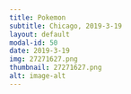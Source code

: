 ```yaml
---
title: Pokemon
subtitle: Chicago, 2019-3-19
layout: default
modal-id: 50
date: 2019-3-19
img: 27271627.png
thumbnail: 27271627.png
alt: image-alt
---
```

